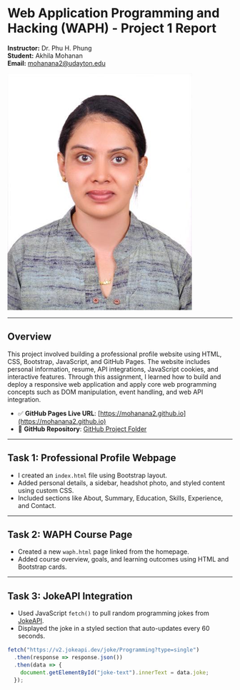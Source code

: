 # Web Application Programming and Hacking (WAPH) - Project 1 Report

**Instructor:** Dr. Phu H. Phung  
**Student:** Akhila Mohanan  
**Email:** mohanana2@udayton.edu  

![Headshot](Akhila.jpeg)

---

## Overview

This project involved building a professional profile website using HTML, CSS, Bootstrap, JavaScript, and GitHub Pages. The website includes personal information, resume, API integrations, JavaScript cookies, and interactive features. Through this assignment, I learned how to build and deploy a responsive web application and apply core web programming concepts such as DOM manipulation, event handling, and web API integration.

- ✅ **GitHub Pages Live URL**: [https://mohanana2.github.io](https://mohanana2.github.io)
- 📁 **GitHub Repository**: [GitHub Project Folder](https://github.com/mohanana2/mohanana2.github.io)

---

## Task 1: Professional Profile Webpage

- I created an `index.html` file using Bootstrap layout.
- Added personal details, a sidebar, headshot photo, and styled content using custom CSS.
- Included sections like About, Summary, Education, Skills, Experience, and Contact.

---

## Task 2: WAPH Course Page

- Created a new `waph.html` page linked from the homepage.
- Added course overview, goals, and learning outcomes using HTML and Bootstrap cards.

---

## Task 3: JokeAPI Integration

- Used JavaScript `fetch()` to pull random programming jokes from [JokeAPI](https://v2.jokeapi.dev/joke/Programming?type=single).
- Displayed the joke in a styled section that auto-updates every 60 seconds.

```javascript
fetch("https://v2.jokeapi.dev/joke/Programming?type=single")
  .then(response => response.json())
  .then(data => {
    document.getElementById("joke-text").innerText = data.joke;
  });
